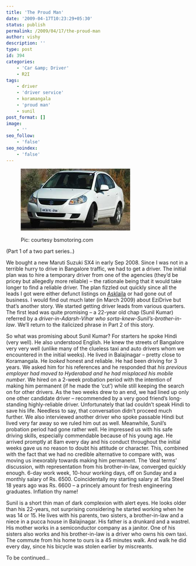 ```yaml
---
title: 'The Proud Man'
date: '2009-04-17T10:23:29+05:30'
status: publish
permalink: /2009/04/17/the-proud-man
author: vishy
description: ''
type: post
id: 394
categories: 
    - 'Car &amp; Driver'
    - R2I
tags:
    - driver
    - 'driver service'
    - koramangala
    - 'proud man'
    - sunil
post_format: []
image:
    - ''
seo_follow:
    - 'false'
seo_noindex:
    - 'false'
---
```

<figure aria-describedby="caption-attachment-1607" class="wp-caption alignleft" id="attachment_1607" style="width: 299px">

[![](../../../../uploads/2009/04/maruti_suzuki_sx4_white_bsmotoring_com.jpeg "maruti_suzuki_sx4_white_bsmotoring_com")](http://www.ulaar.com/wp-content/uploads/2009/04/maruti_suzuki_sx4_white_bsmotoring_com.jpeg)<figcaption class="wp-caption-text" id="caption-attachment-1607">Pic: courtesy bsmotoring.com</figcaption></figure>

(Part 1 of a two part series..)

We bought a new Maruti Suzuki SX4 in early Sep 2008. Since I was not in a terrible hurry to drive in Bangalore traffic, we had to get a driver. The initial plan was to hire a temporary driver from one of the agencies (they’d be pricey but allegedly more reliable) – the rationale being that it would take longer to find a reliable driver. The plan fizzled out quickly since all the leads I got were either defunct listings on [Asklaila](http://asklaila.com) or had gone out of business. I would find out much later (in March 2009) about EziDrive but that’s another story. We started getting driver leads from various quarters. The first lead was quite promising – a 22-year old chap (Sunil Kumar) referred by a *driver-in-Adarsh-Vihar who sorta-knew-Sunil’s-brother-in-law*. We’ll return to the italicized phrase in Part 2 of this story.

So what was promising about Sunil Kumar? For starters he spoke Hindi (very well). He also understood English. He knew the streets of Bangalore very very well (unlike many of the clueless taxi and auto drivers whom we encountered in the initial weeks). He lived in Balajinagar – pretty close to Koramangala. He *looked* honest and reliable. He had been driving for 3 years. We asked him for his references and he responded that *his previous employer had moved to Hyderabad and he had misplaced his mobile number*. We hired on a 2-week probation period with the intention of making him permanent (if he made the ‘cut’) while still keeping the search on for other drivers. As the two weeks drew to an end, we had lined up only one other candidate driver – recommended by a very good friend’s long-standing highly-reliable driver. Unfortunately that lad couldn’t speak Hindi to save his life. Needless to say, that conversation didn’t proceed much further. We also interviewed another driver who spoke passable Hindi but lived very far away so we ruled him out as well. Meanwhile, Sunil’s probation period had gone rather well. He impressed us with his safe driving skills, especially commendable because of his young age. He arrived promptly at 8am every day and his conduct throughout the initial weeks gave us no reason to doubt his attitude or character. This, combined with the fact that we had no credible alternative to compare with, was moving us inexorably towards making him permanent. The ‘deal terms’ discussion, with representation from his brother-in-law, converged quickly enough. 6-day work week, 10-hour working days, off on Sunday and a monthly salary of Rs. 6500. Coincidentally my starting salary at Tata Steel 18 years ago was Rs. 6600 – a princely amount for fresh engineering graduates. Inflation thy name!

Sunil is a short thin man of dark complexion with alert eyes. He looks older than his 22-years, not surprising considering he started working when he was 14 or 15. He lives with his parents, two sisters, a brother-in-law and a niece in a pucca house in Balajinagar. His father is a drunkard and a wastrel. His mother works in a semiconductor company as a janitor. One of his sisters also works and his brother-in-law is a driver who owns his own taxi. The commute from his home to ours is a 45 minutes walk. And walk he did every day, since his bicycle was stolen earlier by miscreants.

To be continued…